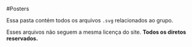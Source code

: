 #Posters

Essa pasta contém todos os arquivos `.svg` relacionados ao grupo.

Esses arquivos não seguem a mesma licença do site. **Todos os diretos reservados.**
